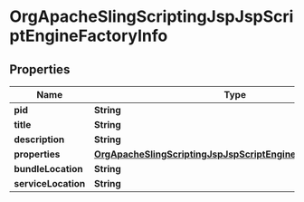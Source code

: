 

# OrgApacheSlingScriptingJspJspScriptEngineFactoryInfo

## Properties

Name | Type | Description | Notes
------------ | ------------- | ------------- | -------------
**pid** | **String** |  |  [optional]
**title** | **String** |  |  [optional]
**description** | **String** |  |  [optional]
**properties** | [**OrgApacheSlingScriptingJspJspScriptEngineFactoryProperties**](OrgApacheSlingScriptingJspJspScriptEngineFactoryProperties.md) |  |  [optional]
**bundleLocation** | **String** |  |  [optional]
**serviceLocation** | **String** |  |  [optional]



